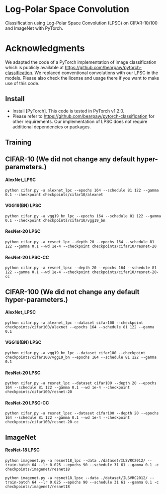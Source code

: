 # Log-Polar Space Convolution
Classification using Log-Polar Space Convolution (LPSC) on CIFAR-10/100 and ImageNet with PyTorch.



# Acknowledgments
We adapted the code of a PyTorch implementation of image classification which is publicly available at https://github.com/bearpaw/pytorch-classification.
We replaced conventional convolutions with our LPSC in the models. Please also check the license and usage there if you want to make use of this code. 



## Install
* Install [PyTorch]. This code is tested in PyTorch v1.2.0.
* Please refer to https://github.com/bearpaw/pytorch-classification for other requirements. Our implementation of LPSC does not require additional dependencies or packages.



## Training 
## CIFAR-10 (We did not change any default hyper-parameters.)

#### AlexNet_LPSC
```
python cifar.py -a alexnet_lpc --epochs 164 --schedule 81 122 --gamma 0.1 --checkpoint checkpoints/cifar10/alexnet 
```

#### VGG19(BN) LPSC
```
python cifar.py -a vgg19_bn_lpc --epochs 164 --schedule 81 122 --gamma 0.1 --checkpoint checkpoints/cifar10/vgg19_bn 
```

#### ResNet-20 LPSC
```
python cifar.py -a resnet_lpc --depth 20 --epochs 164 --schedule 81 122 --gamma 0.1 --wd 1e-4 --checkpoint checkpoints/cifar10/resnet-20 
```

#### ResNet-20 LPSC-CC
```
python cifar.py -a resnet_lpsc --depth 20 --epochs 164 --schedule 81 122 --gamma 0.1 --wd 1e-4 --checkpoint checkpoints/cifar10/resnet-20-cc 
```



## CIFAR-100 (We did not change any default hyper-parameters.)

#### AlexNet_LPSC
```
python cifar.py -a alexnet_lpc --dataset cifar100 --checkpoint checkpoints/cifar100/alexnet --epochs 164 --schedule 81 122 --gamma 0.1 
```

#### VGG19(BN) LPSC
```
python cifar.py -a vgg19_bn_lpc --dataset cifar100 --checkpoint checkpoints/cifar100/vgg19_bn --epochs 164 --schedule 81 122 --gamma 0.1 
```

#### ResNet-20 LPSC
```
python cifar.py -a resnet_lpc --dataset cifar100 --depth 20 --epochs 164 --schedule 81 122 --gamma 0.1 --wd 1e-4 --checkpoint checkpoints/cifar100/resnet-20 
```

#### ResNet-20 LPSC-CC
```
python cifar.py -a resnet_lpsc --dataset cifar100 --depth 20 --epochs 164 --schedule 81 122 --gamma 0.1 --wd 1e-4 --checkpoint checkpoints/cifar100/resnet-20-cc
```



## ImageNet
#### ResNet-18 LPSC
```
python imagenet.py -a resnet18_lpc --data ./dataset/ILSVRC2012/ --train-batch 64 --lr 0.025 --epochs 90 --schedule 31 61 --gamma 0.1 -c checkpoints/imagenet/resnet18
```

```
python imagenet.py -a resnet18_lpsc --data ./dataset/ILSVRC2012/ --train-batch 64 --lr 0.025 --epochs 90 --schedule 31 61 --gamma 0.1 -c checkpoints/imagenet/resnet18
```